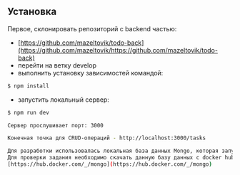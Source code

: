 ## Установка
Первое, склонировать репозиторий с backend частью:
- [https://github.com/mazeltovik/todo-back](https://github.com/mazeltovik/https://github.com/mazeltovik/todo-back)
- перейти на ветку develop
- выполнить установку зависимостей командой:
 ```bash
$ npm install
```
- запустить локальный сервер:
```bash
$ npm run dev
```
```bash
Сервер прослушивает порт: 3000
```
```bash
Конечная точка для CRUD-операций - http://localhost:3000/tasks
```
```bash
Для разработки использовалась локальная база данных Mongo, которая запускалась как контейнер, при помощи docker.
Для проверки задания необходимо скачать данную базу данных с docker hub и запустить локально.
[https://hub.docker.com/_/mongo](https://hub.docker.com/_/mongo)
```


